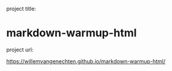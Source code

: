 project title:

# markdown-warmup-html

project url:

https://willemvangenechten.github.io/markdown-warmup-html/
